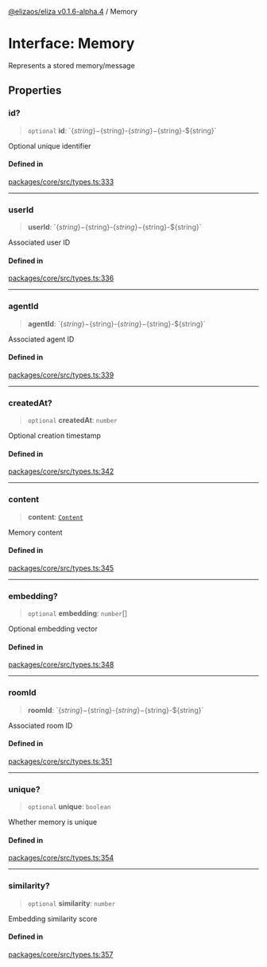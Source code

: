 [@elizaos/eliza v0.1.6-alpha.4](../index.md) / Memory

# Interface: Memory

Represents a stored memory/message

## Properties

### id?

> `optional` **id**: \`$\{string\}-$\{string\}-$\{string\}-$\{string\}-$\{string\}\`

Optional unique identifier

#### Defined in

[packages/core/src/types.ts:333](https://github.com/elizaos/eliza/blob/main/packages/core/src/types.ts#L333)

---

### userId

> **userId**: \`$\{string\}-$\{string\}-$\{string\}-$\{string\}-$\{string\}\`

Associated user ID

#### Defined in

[packages/core/src/types.ts:336](https://github.com/elizaos/eliza/blob/main/packages/core/src/types.ts#L336)

---

### agentId

> **agentId**: \`$\{string\}-$\{string\}-$\{string\}-$\{string\}-$\{string\}\`

Associated agent ID

#### Defined in

[packages/core/src/types.ts:339](https://github.com/elizaos/eliza/blob/main/packages/core/src/types.ts#L339)

---

### createdAt?

> `optional` **createdAt**: `number`

Optional creation timestamp

#### Defined in

[packages/core/src/types.ts:342](https://github.com/elizaos/eliza/blob/main/packages/core/src/types.ts#L342)

---

### content

> **content**: [`Content`](Content.md)

Memory content

#### Defined in

[packages/core/src/types.ts:345](https://github.com/elizaos/eliza/blob/main/packages/core/src/types.ts#L345)

---

### embedding?

> `optional` **embedding**: `number`[]

Optional embedding vector

#### Defined in

[packages/core/src/types.ts:348](https://github.com/elizaos/eliza/blob/main/packages/core/src/types.ts#L348)

---

### roomId

> **roomId**: \`$\{string\}-$\{string\}-$\{string\}-$\{string\}-$\{string\}\`

Associated room ID

#### Defined in

[packages/core/src/types.ts:351](https://github.com/elizaos/eliza/blob/main/packages/core/src/types.ts#L351)

---

### unique?

> `optional` **unique**: `boolean`

Whether memory is unique

#### Defined in

[packages/core/src/types.ts:354](https://github.com/elizaos/eliza/blob/main/packages/core/src/types.ts#L354)

---

### similarity?

> `optional` **similarity**: `number`

Embedding similarity score

#### Defined in

[packages/core/src/types.ts:357](https://github.com/elizaos/eliza/blob/main/packages/core/src/types.ts#L357)
